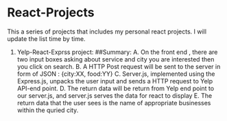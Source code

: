 # React-Projects

This a series of projects that includes my personal react projects. I will update the list time by time. 
1. Yelp-React-Exprss project:
  ##Summary:
    A. On the front end , there are two input boxes asking about service and city you are interested then you click on search.
    B. A HTTP Post request will be sent to the server in form of JSON : {city:XX, food:YY} 
    C. Server.js, implemented using the Express.js, unpacks the user input and sends a HTTP request to Yelp API-end point.
    D. The return data will be return from Yelp end point to our server.js, and server.js serves the data for react to display
    E. The return data that the user sees is the name of appropriate businesses within the quried city. 
